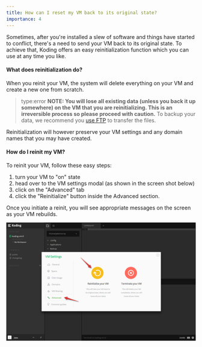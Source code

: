 ```yaml
---
title: How can I reset my VM back to its original state?
importance: 4
---
```


Sometimes, after you're installed a slew of software and things have started to conflict,
there's a need to send your VM back to its original state. To achieve that, Koding offers
an easy reinitialization function which you can use at any time you like. 

#### What does reinitialization do?
When you reinit your VM, the system will delete everything on your VM and create a new one from
scratch. 

> type:error
> **NOTE: You will lose all existing data (unless you back it up somewhere) on the VM
that you are reinitializing. This is an irreversible process so please proceed with caution.** To backup
your data, we recommend you [use FTP](http://learn.koding.com/guides/setting-up-ftp-on-koding/) 
to transfer the files.

Reinitialization will however preserve your VM settings and any domain names that you may have created.

#### How do I reinit my VM?
To reinit your VM, follow these easy steps:
1. turn your VM to "on" state
2. head over to the VM settings modal (as shown in the screen shot below)
3. click on the "Advanced" tab
4. click the "Reinitialize" button inside the Advanced section.

Once you initiate a reinit, you will see appropriate messages on the screen as your VM rebuilds.


![VM Reinit](/faq/vm-reinit/reinit.png)
